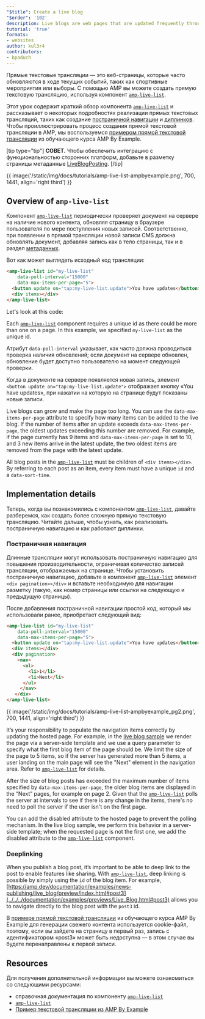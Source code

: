 ```yaml
---
"$title": Create a live blog
"$order": '102'
description: Live blogs are web pages that are updated frequently throughout an on-going event, such as a sporting event or an election. In AMP, you can implement a live blog by using ...
tutorial: 'true'
formats:
- websites
author: kul3r4
contributors:
- bpaduch
---
```


Прямые текстовые трансляции — это веб-страницы, которые часто обновляются в ходе текущих событий, таких как спортивные мероприятия или выборы. С помощью AMP вы можете создать прямую текстовую трансляцию, используя компонент [`amp-live-list`](../../../documentation/components/reference/amp-live-list.md).

Этот урок содержит краткий обзор компонента [`amp-live-list`](../../../documentation/components/reference/amp-live-list.md) и рассказывает о некоторых подробностях реализации прямых текстовых трансляций, таких как создание [постраничной навигации](#pagination) и [диплинков](#deeplinking). Чтобы проиллюстрировать процесс создания прямой текстовой трансляции в AMP, мы воспользуемся [примером прямой текстовой трансляции](live_blog.md) из обучающего курса AMP By Example.

[tip type="tip"] **СОВЕТ.** Чтобы обеспечить интеграцию с функциональностью сторонних платформ, добавьте в разметку страницы метаданные [LiveBlogPosting](http://schema.org/LiveBlogPosting). [/tip]

{{ image('/static/img/docs/tutorials/amp-live-list-ampbyexample.png', 700, 1441, align='right third') }}

## Overview of `amp-live-list`

Компонент [`amp-live-list`](../../../documentation/components/reference/amp-live-list.md) периодически проверяет документ на сервере на наличие нового контента, обновляя страницу в браузере пользователя по мере поступления новых записей. Соответственно, при появлении в прямой трансляции новой записи CMS должна обновлять документ, добавляя запись как в тело страницы, так и в раздел [метаданных](../../../documentation/examples/documentation/Live_Blog.html#metadata).

Вот как может выглядеть исходный код трансляции:

```html
<amp-live-list id="my-live-list"
    data-poll-interval="15000"
    data-max-items-per-page="5">
  <button update on="tap:my-live-list.update">You have updates</button>
  <div items></div>
</amp-live-list>
```

Let's look at this code:

Each [`amp-live-list`](../../../documentation/components/reference/amp-live-list.md) component requires a unique id as there could be more than one on a page.  In this example, we specified `my-live-list` as the unique id.

Атрибут `data-poll-interval` указывает, как часто должна проводиться проверка наличия обновлений; если документ на сервере обновлен, обновление будет доступно пользователю на момент следующей проверки.

Когда в документе на сервере появляется новая запись, элемент `<button update on="tap:my-live-list.update">` отображает кнопку «You have updates», при нажатии на которую на странице будут показаны новые записи.

Live blogs can grow and make the page too long. You can use the `data-max-items-per-page` attribute to specify how many items can be added to the live blog. If the number of items after an update exceeds `data-max-items-per-page`, the oldest updates exceeding this number are removed. For example, if the page currently has 9 items and `data-max-items-per-page` is set to 10, and 3 new items arrive in the latest update, the two oldest items are removed from the page with the latest update.

All blog posts in the [`amp-live-list`](../../../documentation/components/reference/amp-live-list.md) must be children of `<div items></div>`. By referring to each post as an item, every item must have a unique `id` and a `data-sort-time`.

## Implementation details

Теперь, когда вы познакомились с компонентом [`amp-live-list`](../../../documentation/components/reference/amp-live-list.md), давайте разберемся, как создать более сложную прямую текстовую трансляцию. Читайте дальше, чтобы узнать, как реализовать постраничную навигацию и как работают диплинки.

### Постраничная навигация <a name="pagination"></a>

Длинные трансляции могут использовать постраничную навигацию для повышения производительности, ограничивая количество записей трансляции, отображаемых на странице. Чтобы установить постраничную навигацию, добавьте в компонент [`amp-live-list`](../../../documentation/components/reference/amp-live-list.md) элемент `<div pagination></div>` и вставьте необходимую для навигации разметку (такую, как номер страницы или ссылки на следующую и предыдущую страницы).

После добавления постраничной навигации простой код, который мы использовали ранее, приобретает следующий вид:

```html
<amp-live-list id="my-live-list"
    data-poll-interval="15000"
    data-max-items-per-page="5">
  <button update on="tap:my-live-list.update">You have updates</button>
  <div items></div>
  <div pagination>
    <nav>
      <ul>
        <li>1</li>
        <li>Next</li>
      </ul>
     </nav>
   </div>
</amp-live-list>
```

{{ image('/static/img/docs/tutorials/amp-live-list-ampbyexample_pg2.png', 700, 1441, align='right third') }}

It’s your responsibility to populate the navigation items correctly by updating the hosted page. For example, in the [live blog sample](live_blog.md) we render the page via a server-side template and we use a query parameter to specify what the first blog item of the page should be. We limit the size of the page to 5 items, so if the server has generated more than 5 items, a user landing on the main page will see the "Next" element in the navigation area. Refer to [`amp-live-list`](../../../documentation/components/reference/amp-live-list.md) for details.

After the size of blog posts has exceeded the maximum number of items specified by `data-max-items-per-page`, the older blog items are displayed in the “Next” pages, for example on page 2. Given that the [`amp-live-list`](../../../documentation/components/reference/amp-live-list.md) polls the server at intervals to see if there is any change in the items, there's no need to poll the server if the user isn't on the first page.

You can add the disabled attribute to  the hosted page to prevent the polling mechanism. In the live blog sample, we perform this behavior in  a server-side template; when the requested page is not the first one, we add the disabled attribute to the [`amp-live-list`](../../../documentation/components/reference/amp-live-list.md) component.

### Deeplinking <a name="deeplinking"></a>

When you publish a blog post, it’s important to be able to deep link to the post to enable features like sharing. With [`amp-live-list`](../../../documentation/components/reference/amp-live-list.md), deep linking is possible by simply using the `id` of the blog item. For example, [https://amp.dev/documentation/examples/news-publishing/live_blog/preview/index.html#post3](../../../documentation/examples/previews/Live_Blog.html#post3) allows you to navigate directly to the blog post with the `post3` id.

В [примере прямой текстовой трансляции](live_blog.md) из обучающего курса AMP By Example для генерации свежего контента используется cookie-файл, поэтому, если вы зайдете на страницу в первый раз, запись с идентификатором «post3» может быть недоступна — в этом случае вы будете перенаправлены к первой записи.

## Resources

Для получения дополнительной информации вы можете ознакомиться со следующими ресурсами:

- справочная документация по компоненту [`amp-live-list`](../../../documentation/components/reference/amp-live-list.md)
- [`amp-live-list`](../../../documentation/components/reference/amp-live-list.md)
- [Пример текстовой трансляции из AMP By Example](live_blog.md)
